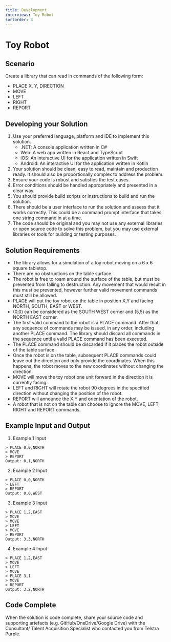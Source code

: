```yaml
---
title: Development
interviews: Toy Robot
sortorder: 3
---
```


# Toy Robot

## Scenario

Create a library that can read in commands of the following form:

- PLACE X, Y, DIRECTION
- MOVE
- LEFT
- RIGHT
- REPORT

## Developing your Solution

1. Use your preferred language, platform and IDE to implement this solution.
   - .NET: A console application written in C#
   - Web: A web app written in React and TypeScript
   - iOS: An interactive UI for the application written in Swift
   - Android: An interactive UI for the application written in Kotlin
2. Your solution should be clean, easy to read, maintain and production ready. It should also be proportionally complex to address the problem.
3. Ensure your code is robust and satisfies the test cases.
4. Error conditions should be handled appropriately and presented in a clear way.
5. You should provide build scripts or instructions to build and run the solution.
6. There should be a user interface to run the solution and assess that it works correctly. This could be a command prompt interface that takes one string command in at a time.
7. The code should be original and you may not use any external libraries or open source code to solve this problem, but you may use external libraries or tools for building or testing purposes.

## Solution Requirements

- The library allows for a simulation of a toy robot moving on a 6 x 6 square tabletop.
- There are no obstructions on the table surface.
- The robot is free to roam around the surface of the table, but must be prevented from falling to destruction. Any movement that would result in this must be prevented, however further valid movement commands must still be allowed.
- PLACE will put the toy robot on the table in position X,Y and facing NORTH, SOUTH, EAST or WEST.
- (0,0) can be considered as the SOUTH WEST corner and (5,5) as the NORTH EAST corner.
- The first valid command to the robot is a PLACE command. After that, any sequence of commands may be issued, in any order, including another PLACE command. The library should discard all commands in the sequence until a valid PLACE command has been executed.
- The PLACE command should be discarded if it places the robot outside of the table surface.
- Once the robot is on the table, subsequent PLACE commands could leave out the direction and only provide the coordinates. When this happens, the robot moves to the new coordinates without changing the direction.
- MOVE will move the toy robot one unit forward in the direction it is currently facing.
- LEFT and RIGHT will rotate the robot 90 degrees in the specified direction without changing the position of the robot.
- REPORT will announce the X,Y and orientation of the robot.
- A robot that is not on the table can choose to ignore the MOVE, LEFT, RIGHT and REPORT commands.

## Example Input and Output

1. Example 1 Input

```
> PLACE 0,0,NORTH
> MOVE
> REPORT
Output: 0,1,NORTH
```

2. Example 2 Input

```
> PLACE 0,0,NORTH
> LEFT
> REPORT
Output: 0,0,WEST
```

3. Example 3 Input

```
> PLACE 1,2,EAST
> MOVE
> MOVE
> LEFT
> MOVE
> REPORT
Output: 3,3,NORTH
```

4. Example 4 Input

```
> PLACE 1,2,EAST
> MOVE
> LEFT
> MOVE
> PLACE 3,1
> MOVE
> REPORT
Output: 3,2,NORTH
```

## Code Complete

When the solution is code complete, share your source code and supporting artefacts (e.g. GitHub/OneDrive/Google Drive) with the Consultant/ Talent Acquisition Specialist who contacted you from Telstra Purple.
